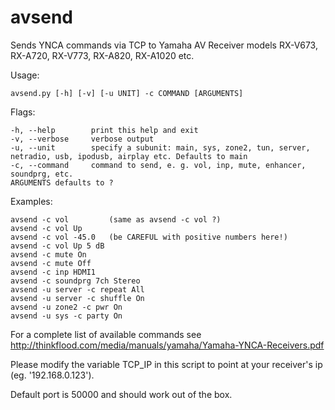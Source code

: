 avsend
======

Sends YNCA commands via TCP to Yamaha AV Receiver models RX-V673, RX-A720, RX-V773, RX-A820, RX-A1020 etc.

Usage:

    avsend.py [-h] [-v] [-u UNIT] -c COMMAND [ARGUMENTS] 

Flags:

    -h, --help        print this help and exit
    -v, --verbose     verbose output
    -u, --unit        specify a subunit: main, sys, zone2, tun, server, netradio, usb, ipodusb, airplay etc. Defaults to main
    -c, --command     command to send, e. g. vol, inp, mute, enhancer, soundprg, etc.
    ARGUMENTS defaults to ?

Examples:

    avsend -c vol         (same as avsend -c vol ?)
    avsend -c vol Up
    avsend -c vol -45.0   (be CAREFUL with positive numbers here!)
    avsend -c vol Up 5 dB
    avsend -c mute On
    avsend -c mute Off
    avsend -c inp HDMI1
    avsend -c soundprg 7ch Stereo
    avsend -u server -c repeat All
    avsend -u server -c shuffle On
    avsend -u zone2 -c pwr On
    avsend -u sys -c party On

For a complete list of available commands see http://thinkflood.com/media/manuals/yamaha/Yamaha-YNCA-Receivers.pdf

Please modify the variable TCP_IP in this script to point at your receiver's ip (eg. '192.168.0.123').

Default port is 50000 and should work out of the box.
